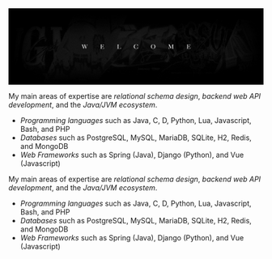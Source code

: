 <img align='center' src="https://raw.githubusercontent.com/SuperOvencooker101/SuperOvencooker101/main/banner1.jpg"/> 

My main areas of expertise are *relational schema design*, *backend web API development*, and the *Java/JVM ecosystem*.
- *Programming languages* such as Java, C, D, Python, Lua, Javascript, Bash, and PHP
- *Databases* such as PostgreSQL, MySQL, MariaDB, SQLite, H2, Redis, and MongoDB
- *Web Frameworks* such as Spring (Java), Django (Python), and Vue (Javascript)


My main areas of expertise are *relational schema design*, *backend web API development*, and the *Java/JVM ecosystem*.
- *Programming languages* such as Java, C, D, Python, Lua, Javascript, Bash, and PHP
- *Databases* such as PostgreSQL, MySQL, MariaDB, SQLite, H2, Redis, and MongoDB
- *Web Frameworks* such as Spring (Java), Django (Python), and Vue (Javascript)


